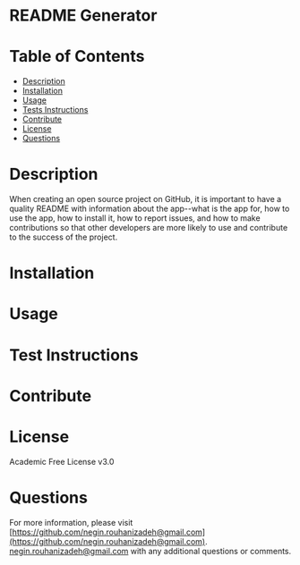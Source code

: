 
  # README Generator

  # Table of Contents
  * [Description](#Description)
  * [Installation](#Unstallation)
  * [Usage](#Usage)
  * [Tests Instructions](#Tests)
  * [Contribute](#contribute)
  * [License](#License)
  * [Questions](#questions)
  
  # Description
  When creating an open source project on GitHub, it is important to have a quality README with information about the app--what is the app for, how to use the app, how to install it, how to report issues, and how to make contributions so that other developers are more likely to use and contribute to the success of the project. 

  # Installation
  
  
  # Usage
  

  # Test Instructions
  

  # Contribute
  

  # License
  Academic Free License v3.0

  # Questions
  For more information, please visit [https://github.com/negin.rouhanizadeh@gmail.com](https://github.com/negin.rouhanizadeh@gmail.com).
  [negin.rouhanizadeh@gmail.com](mailto:negin.rouhanizadeh@gmail.com) with any additional questions or comments.

  